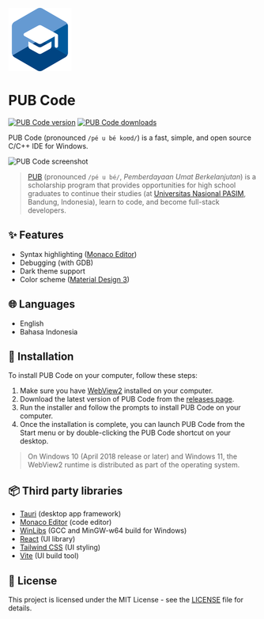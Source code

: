 ![PUB Code icon](./src-tauri/icons/128x128.png)

# PUB Code

[![PUB Code version](https://img.shields.io/github/v/release/romikusumabakti/pub-code.svg?include_prereleases)](https://github.com/romikusumabakti/pub-code/releases)
[![PUB Code downloads](https://img.shields.io/github/downloads/romikusumabakti/pub-code/total.svg)](https://github.com/romikusumabakti/pub-code/releases)

PUB Code (pronounced `/pé u bé koʊd/`) is a fast, simple, and open source C/C++ IDE for Windows.

![PUB Code screenshot](https://user-images.githubusercontent.com/41172548/210819219-e2c36498-40ab-4295-abcc-4c63e90b3124.jpg)

> [PUB](https://www.pubpasim.org/) (pronounced `/pé u bé/`, _Pemberdayaan Umat Berkelanjutan_) is a scholarship program that provides opportunities for high school graduates to continue their studies (at [Universitas Nasional PASIM](https://pasim.ac.id/), Bandung, Indonesia), learn to code, and become full-stack developers.

## ✨ Features

- Syntax highlighting ([Monaco Editor](https://microsoft.github.io/monaco-editor/))
- Debugging (with GDB)
- Dark theme support
- Color scheme ([Material Design 3](https://m3.material.io/))

## 🌐 Languages

- English
- Bahasa Indonesia

## 💾 Installation

To install PUB Code on your computer, follow these steps:

1. Make sure you have [WebView2](https://developer.microsoft.com/en-us/microsoft-edge/webview2/) installed on your computer.
2. Download the latest version of PUB Code from the [releases page](https://github.com/romikusumabakti/pub-code/releases).
3. Run the installer and follow the prompts to install PUB Code on your computer.
4. Once the installation is complete, you can launch PUB Code from the Start menu or by double-clicking the PUB Code shortcut on your desktop.

> On Windows 10 (April 2018 release or later) and Windows 11, the WebView2 runtime is distributed as part of the operating system.

## 📦 Third party libraries

- [Tauri](https://tauri.app/) (desktop app framework)
- [Monaco Editor](https://microsoft.github.io/monaco-editor/) (code editor)
- [WinLibs](https://winlibs.com/) (GCC and MinGW-w64 build for Windows)
- [React](https://reactjs.org/) (UI library)
- [Tailwind CSS](https://tailwindcss.com/) (UI styling)
- [Vite](https://vitejs.dev/) (UI build tool)

## 📜 License

This project is licensed under the MIT License - see the [LICENSE](LICENSE) file for details.
